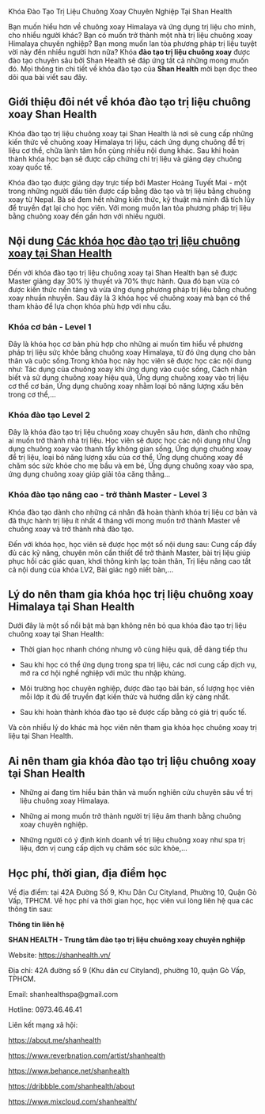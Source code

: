 <p dir="ltr">Khóa Đào Tạo Trị Liệu Chuông Xoay Chuyên Nghiệp Tại Shan Health</p>
<p dir="ltr">Bạn muốn hiểu hơn về chuông xoay Himalaya và ứng dụng trị liệu cho mình, cho nhiều người khác? Bạn có muốn trở thành một nhà trị liệu chuông xoay Himalaya chuyên nghiệp? Bạn mong muốn lan tỏa phương pháp trị liệu tuyệt vời này đến nhiều người hơn nữa? Khóa <strong>đào tạo trị liệu chuông xoay</strong> được đào tạo chuyên sâu bởi Shan Health sẽ đáp ứng tất cả những mong muốn đó. Mọi thông tin chi tiết về khóa đào tạo của <strong>Shan Health</strong> mời bạn đọc theo dõi qua bài viết sau đây.</p>

<h2 dir="ltr">Giới thiệu đôi nét về khóa đào tạo trị liệu chuông xoay Shan Health</h2>

<p dir="ltr">Khóa đào tạo trị liệu chuông xoay tại Shan Health là nơi sẽ cung cấp những kiến thức về chuông xoay Himalaya trị liệu, cách ứng dụng chuông để trị liệu cơ thể, chữa lành tâm hồn cùng nhiều nội dung khác. Sau khi hoàn thành khóa học bạn sẽ được cấp chứng chỉ trị liệu và giảng dạy chuông xoay quốc tế.</p>

<p dir="ltr">Khóa đào tạo được giảng dạy trực tiếp bởi Master Hoàng Tuyết Mai - một trong những người đầu tiên được cấp bằng đào tạo và trị liệu bằng chuông xoay từ Nepal. Bà sẽ đem hết những kiến thức, kỹ thuật mà mình đã tích lũy để truyền đạt lại cho học viên. Với mong muốn lan tỏa phương pháp trị liệu bằng chuông xoay đến gần hơn với nhiều người.</p>

<h2 dir="ltr">Nội dung <a href="https://shanhealth.vn/hoc-tri-lieu-chuong-xoay/">Các khóa học đào tạo trị liệu chuông xoay tại Shan Health</a><br />
</h2>

<p dir="ltr">Đến với khóa đào tạo trị liệu chuông xoay tại Shan Health bạn sẽ được Master giảng dạy 30% lý thuyết và 70% thực hành. Qua đó bạn vừa có được kiến thức nền tảng và vừa ứng dụng phương pháp trị liệu bằng chuông xoay nhuần nhuyễn. Sau đây là 3 khóa học về chuông xoay mà bạn có thể tham khảo để lựa chọn khóa phù hợp với nhu cầu.</p>

<h3 dir="ltr">Khóa cơ bản - Level 1</h3>

<p dir="ltr">Đây là khóa học cơ bản phù hợp cho những ai muốn tìm hiểu về phương pháp trị liệu sức khỏe bằng chuông xoay Himalaya, từ đó ứng dụng cho bản thân và cuộc sống.Trong khóa học này học viên sẽ được học các nội dung như: Tác dụng của chuông xoay khi ứng dụng vào cuộc sống, Cách nhận biết và sử dụng chuông xoay hiệu quả, Ứng dụng chuông xoay vào trị liệu cơ thể cơ bản, Ứng dụng chuông xoay nhằm loại bỏ năng lượng xấu bên trong cơ thể,...</p>

<h3 dir="ltr">Khóa đào tạo Level 2</h3>

<p dir="ltr">Đây là khóa đào tạo trị liệu chuông xoay chuyên sâu hơn, dành cho những ai muốn trở thành nhà trị liệu. Học viên sẽ được học các nội dung như Ứng dụng chuông xoay vào thanh tẩy không gian sống, Ứng dụng chuông xoay để trị liệu, loại bỏ năng lượng xấu của cơ thể, Ứng dụng chuông xoay để chăm sóc sức khỏe cho mẹ bầu và em bé, Ứng dụng chuông xoay vào spa, ứng dụng chuông xoay giúp giải tỏa căng thẳng...</p>

<h3 dir="ltr">Khóa đào tạo nâng cao - trở thành Master - Level 3</h3>

<p dir="ltr">Khóa đào tạo dành cho những cá nhân đã hoàn thành khóa trị liệu cơ bản và đã thực hành trị liệu ít nhất 4 tháng với mong muốn trở thành Master về chuông xoay và trở thành nhà đào tạo.</p>

<p dir="ltr">Đến với khóa học, học viên sẽ được học một số nội dung sau: Cung cấp đầy đủ các kỹ năng, chuyên môn cần thiết để trở thành Master, bài trị liệu giúp phục hồi các giác quan, khơi thông kinh lạc toàn thân, Trị liệu nâng cao tất cả nội dung của khóa LV2, Bài giác ngộ niết bàn,...</p>

<h2 dir="ltr">Lý do nên tham gia khóa học trị liệu chuông xoay Himalaya tại Shan Health</h2>

<p dir="ltr">Dưới đây là một số nổi bật mà bạn không nên bỏ qua khóa đào tạo trị liệu chuông xoay tại Shan Health:</p>

<ul>
	<li dir="ltr">
	<p dir="ltr">Thời gian học nhanh chóng nhưng vô cùng hiệu quả, dễ dàng tiếp thu</p>
	</li>
	<li dir="ltr">
	<p dir="ltr">Sau khi học có thể ứng dụng trong spa trị liệu, các nơi cung cấp dịch vụ, mở ra cơ hội nghề nghiệp với mức thu nhập khủng.</p>
	</li>
	<li dir="ltr">
	<p dir="ltr">Môi trường học chuyên nghiệp, được đào tạo bài bản, số lượng học viên mỗi lớp ít đủ để truyền đạt kiến thức và hướng dẫn kỹ càng nhất.</p>
	</li>
	<li dir="ltr">
	<p dir="ltr">Sau khi hoàn thành khóa đào tạo sẽ được cấp bằng có giá trị quốc tế.</p>
	</li>
</ul>

<p dir="ltr">Và còn nhiều lý do khác mà học viên nên tham gia khóa học chuông xoay trị liệu tại Shan Health.</p>

<h2 dir="ltr">Ai nên tham gia khóa đào tạo trị liệu chuông xoay tại Shan Health</h2>

<ul>
	<li dir="ltr">
	<p dir="ltr">Những ai đang tìm hiểu bản thân và muốn nghiên cứu chuyên sâu về trị liệu chuông xoay Himalaya.</p>
	</li>
	<li dir="ltr">
	<p dir="ltr">Những ai mong muốn trở thành người trị liệu âm thanh bằng chuông xoay chuyên nghiệp.</p>
	</li>
	<li dir="ltr">
	<p dir="ltr">Những người có ý định kinh doanh về trị liệu chuông xoay như spa trị liệu, đơn vị cung cấp dịch vụ chăm sóc sức khỏe,&hellip;</p>
	</li>
</ul>

<h2 dir="ltr">Học phí, thời gian, địa điểm học</h2>

<p dir="ltr">Về địa điểm: tại 42A Đường Số 9, Khu Dân Cư Cityland, Phường 10, Quận Gò Vấp, TPHCM. Về học phí và thời gian học, học viên vui lòng liên hệ qua các thông tin sau:</p>

<p dir="ltr"><strong>Thông tin liên hệ</strong></p>

<p dir="ltr"><strong>SHAN HEALTH - Trung tâm đào tạo trị liệu chuông xoay chuyên nghiệp</strong></p>

<p dir="ltr">Website: <a href="https://shanhealth.vn/">https://shanhealth.vn/</a></p>

<p dir="ltr">Địa chỉ: 42A đường số 9 (Khu dân cư Cityland), phường 10, quận Gò Vấp, TPHCM.</p>

<p dir="ltr">Email: shanhealthspa@gmail.com</p>

<p dir="ltr">Hotline: 0973.46.46.41</p>

<p dir="ltr">Liên kết mạng xã hội:</p>

<p dir="ltr"><a href="https://about.me/shanhealth">https://about.me/shanhealth</a></p>

<p dir="ltr"><a href="https://www.reverbnation.com/artist/shanhealth">https://www.reverbnation.com/artist/shanhealth</a></p>

<p dir="ltr"><a href="https://www.behance.net/shanhealth">https://www.behance.net/shanhealth</a></p>

<p dir="ltr"><a href="https://dribbble.com/shanhealth/about">https://dribbble.com/shanhealth/about</a></p>

<p dir="ltr"><a href="https://www.mixcloud.com/shanhealth/">https://www.mixcloud.com/shanhealth/</a></p>

<p>&nbsp;</p>
